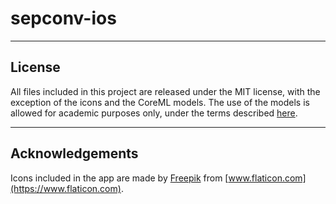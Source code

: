 # sepconv-ios

-------
## License

All files included in this project are released under the MIT license, with the exception of the icons and the CoreML models. The use of the models is allowed for academic purposes only, under the terms described [here](https://github.com/sniklaus/pytorch-sepconv).

-------
## Acknowledgements

Icons included in the app are made by [Freepik](https://www.freepik.com) from [www.flaticon.com](https://www.flaticon.com).
